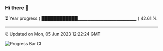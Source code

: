 ### Hi there 👋

⏳ Year progress { ████████████▁▁▁▁▁▁▁▁▁▁▁▁▁▁▁▁▁▁ } 42.61 %

---

⏰ Updated on Mon, 05 Jun 2023 12:22:24 GMT

![Progress Bar CI](https://github.com/liununu/liununu/workflows/Progress%20Bar%20CI/badge.svg)
